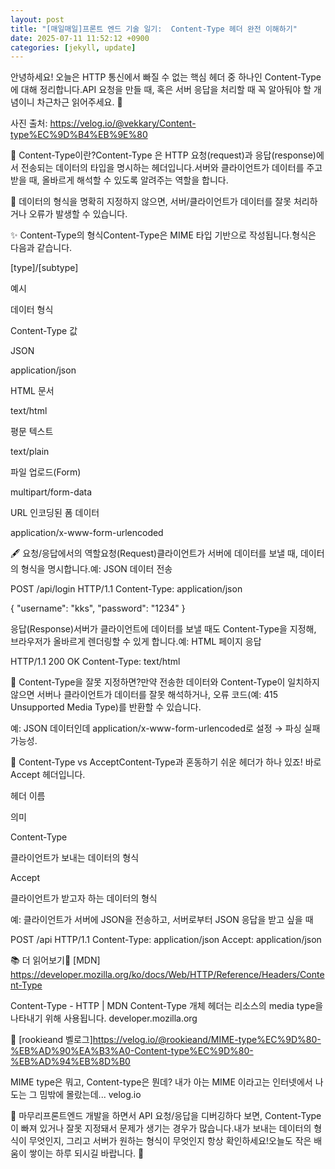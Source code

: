 ```yaml
---
layout: post
title: "[매일매일]프론트 엔드 기술 일기:  Content-Type 헤더 완전 이해하기" 
date: 2025-07-11 11:52:12 +0900
categories: [jekyll, update]
---
```







안녕하세요! 오늘은 HTTP 통신에서 빠질 수 없는 핵심 헤더 중 하나인 Content-Type 에 대해 정리합니다.API 요청을 만들 때, 혹은 서버 응답을 처리할 때 꼭 알아둬야 할 개념이니 차근차근 읽어주세요. 🌱




 















사진 출처: https://velog.io/@vekkary/Content-type%EC%9D%B4%EB%9E%80




 







 



🌟 Content-Type이란?Content-Type 은 HTTP 요청(request)과 응답(response)에서 전송되는 데이터의 타입을 명시하는 헤더입니다.서버와 클라이언트가 데이터를 주고받을 때, 올바르게 해석할 수 있도록 알려주는 역할을 합니다.




 



📌 데이터의 형식을 명확히 지정하지 않으면, 서버/클라이언트가 데이터를 잘못 처리하거나 오류가 발생할 수 있습니다.












 



✨ Content-Type의 형식Content-Type은 MIME 타입 기반으로 작성됩니다.형식은 다음과 같습니다.




 




[type]/[subtype]






 



예시




 





데이터 형식

Content-Type 값

JSON

application/json

HTML 문서

text/html

평문 텍스트

text/plain

파일 업로드(Form)

multipart/form-data

URL 인코딩된 폼 데이터

application/x-www-form-urlencoded






 



















 



🖋️ 요청/응답에서의 역할요청(Request)클라이언트가 서버에 데이터를 보낼 때, 데이터의 형식을 명시합니다.예: JSON 데이터 전송




 




POST /api/login HTTP/1.1
Content-Type: application/json

{
  "username": "kks",
  "password": "1234"
}






 



응답(Response)서버가 클라이언트에 데이터를 보낼 때도 Content-Type을 지정해, 브라우저가 올바르게 렌더링할 수 있게 합니다.예: HTML 페이지 응답




 




HTTP/1.1 200 OK
Content-Type: text/html






 







 



🚨 Content-Type을 잘못 지정하면?만약 전송한 데이터와 Content-Type이 일치하지 않으면 서버나 클라이언트가 데이터를 잘못 해석하거나, 오류 코드(예: 415 Unsupported Media Type)를 반환할 수 있습니다.




 



예: JSON 데이터인데 application/x-www-form-urlencoded로 설정 → 파싱 실패 가능성.












 



🤔 Content-Type vs AcceptContent-Type과 혼동하기 쉬운 헤더가 하나 있죠! 바로 Accept 헤더입니다.




 





헤더 이름

의미

Content-Type

클라이언트가 보내는 데이터의 형식

Accept

클라이언트가 받고자 하는 데이터의 형식






 



예: 클라이언트가 서버에 JSON을 전송하고, 서버로부터 JSON 응답을 받고 싶을 때




 




POST /api HTTP/1.1
Content-Type: application/json
Accept: application/json






 







 



📚 더 읽어보기🔗 [MDN] https://developer.mozilla.org/ko/docs/Web/HTTP/Reference/Headers/Content-Type




 








Content-Type - HTTP | MDN
Content-Type 개체 헤더는 리소스의 media type을 나타내기 위해 사용됩니다.
developer.mozilla.org











🔗 [rookieand 벨로그]https://velog.io/@rookieand/MIME-type%EC%9D%80-%EB%AD%90%EA%B3%A0-Content-type%EC%9D%80-%EB%AD%94%EB%8D%B0




 








MIME type은 뭐고, Content-type은 뭔데?
내가 아는 MIME 이라고는 인터넷에서 나도는 그 밈밖에 몰랐는데...
velog.io















 



📝 마무리프론트엔드 개발을 하면서 API 요청/응답을 디버깅하다 보면, Content-Type이 빠져 있거나 잘못 지정돼서 문제가 생기는 경우가 많습니다.내가 보내는 데이터의 형식이 무엇인지, 그리고 서버가 원하는 형식이 무엇인지 항상 확인하세요!오늘도 작은 배움이 쌓이는 하루 되시길 바랍니다. 🙌​




 
